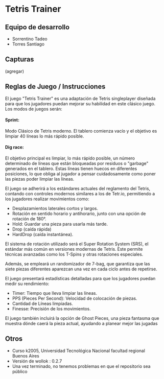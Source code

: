 # Tetris Trainer

## Equipo de desarrollo
- Sorrentino Tadeo
- Torres Santiago

## Capturas

(agregar)

## Reglas de Juego / Instrucciones

El juego "Tetris Trainer" es una adaptación de Tetris singleplayer diseñada para que los jugadores puedan mejorar su habilidad en este clásico juego. 
Los modos de juegos serán:

#### Sprint:
Modo Clásico de Tetris moderno.
El tablero comienza vacío y el objetivo es limpiar 40 líneas lo más rápido posible.

#### Dig race:
El objetivo principal es limpiar, lo más rápido posible, un número determinado de líneas que están bloqueadas por residuos o "garbage" generados en el tablero.
Estas líneas tienen huecos en diferentes posiciones, lo que obliga al jugador a pensar cuidadosamente como poner las piezas poder limpiar las líneas.

El juego se adherirá a los estándares actuales del reglamento del Tetris, contando con controles modernos similares a los de Tetr.io, permitiendo a los jugadores realizar movimientos como:
- Desplazamientos laterales cortos y largos.
- Rotación en sentido horario y antihorario, junto con una opción de rotación de 180°.
- Hold: Guardar una pieza para usarla más tarde.
- Drop (caída rápida)
- HardDrop (caída instantánea).

El sistema de rotación utilizado será el Super Rotation System (SRS), el estándar más común en versiones modernas de Tetris. Este permite técnicas avanzadas como los T-Spins y otras rotaciones especiales.

Además, se empleará un randomizador de 7-bag, que garantiza que las siete piezas diferentes aparezcan una vez en cada ciclo antes de repetirse.

El juego presentará estadísticas detalladas para que los jugadores puedan medir su rendimiento:
- Timer: Tiempo que lleva limpiar las líneas.
- PPS (Pieces Per Second): Velocidad de colocación de piezas.
- Cantidad de Líneas limpiadas.
- Finesse: Precisión de los movimientos.

El juego también incluirá la opción de Ghost Pieces, una pieza fantasma que muestra dónde caerá la pieza actual, ayudando a planear mejor las jugadas

## Otros

- Curso k2005, Universidad Tecnológica Nacional facultad regional Buenos Aires
- Versión de wollok : 0.2.7
- Una vez terminado, no tenemos problemas en que el repositorio sea público
